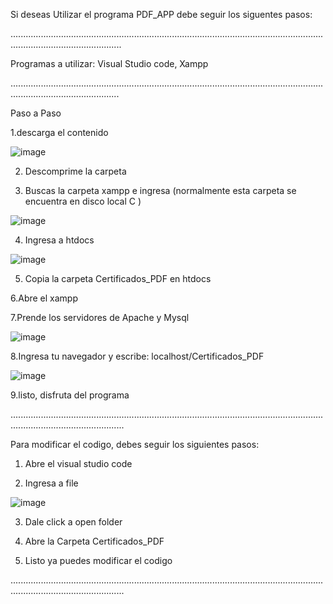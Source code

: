 Si deseas Utilizar el programa PDF_APP debe seguir los siguentes pasos:

........................................................................................................................................................................


Programas a utilizar:
Visual Studio code,
Xampp

.......................................................................................................................................................................


Paso a Paso


1.descarga el contenido 


![image](https://github.com/Fabianscpitta/Certificados_PDF/assets/163153038/47a69dd1-4b84-4839-853b-d56fd5f07ab4)




2. Descomprime la carpeta
   


4. Buscas la carpeta xampp e ingresa (normalmente esta carpeta se encuentra en disco local C )

   

 ![image](https://github.com/Fabianscpitta/Certificados_PDF/assets/163153038/270c8ccf-4d41-4dc1-a445-f0913939ecaa)




4. Ingresa a htdocs

   

  ![image](https://github.com/Fabianscpitta/Certificados_PDF/assets/163153038/9db42191-3348-48ef-bb9b-6a3baafc2e58)



5. Copia la carpeta Certificados_PDF en htdocs

   


6.Abre el xampp



7.Prende los servidores de Apache y Mysql



 ![image](https://github.com/Fabianscpitta/Certificados_PDF/assets/163153038/50c1630e-4142-4b10-a7ab-23cf03e29404)


  

8.Ingresa tu navegador y escribe: localhost/Certificados_PDF



![image](https://github.com/Fabianscpitta/Certificados_PDF/assets/163153038/bab171da-a316-4d6c-ae6e-00f4a3ae0ae6)



9.listo, disfruta del programa

.........................................................................................................................................................................

Para modificar el codigo, debes seguir los siguientes pasos:

1. Abre el visual studio code

2. Ingresa a file

![image](https://github.com/Fabianscpitta/Certificados_PDF/assets/163153038/0bf3e7df-8bd4-4f06-af8d-3c1abb81d054)



3. Dale click a open folder


4. Abre la Carpeta Certificados_PDF

  
5. Listo ya puedes modificar el codigo


.........................................................................................................................................................................
